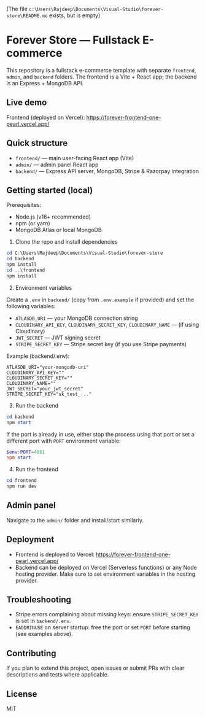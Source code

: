 (The file `c:\Users\Rajdeep\Documents\Visual-Studio\forever-store\README.md` exists, but is empty)

# Forever Store — Fullstack E-commerce

This repository is a fullstack e-commerce template with separate `frontend`, `admin`, and `backend` folders. The frontend is a Vite + React app; the backend is an Express + MongoDB API.

## Live demo

Frontend (deployed on Vercel): https://forever-frontend-one-pearl.vercel.app/

## Quick structure

- `frontend/` — main user-facing React app (Vite)
- `admin/` — admin panel React app
- `backend/` — Express API server, MongoDB, Stripe & Razorpay integration

## Getting started (local)

Prerequisites:

- Node.js (v16+ recommended)
- npm (or yarn)
- MongoDB Atlas or local MongoDB

1. Clone the repo and install dependencies

```powershell
cd C:\Users\Rajdeep\Documents\Visual-Studio\forever-store
cd backend
npm install
cd ..\frontend
npm install
```

2. Environment variables

Create a `.env` in `backend/` (copy from `.env.example` if provided) and set the following variables:

- `ATLASDB_URI` — your MongoDB connection string
- `CLOUDINARY_API_KEY`, `CLOUDINARY_SECRET_KEY`, `CLOUDINARY_NAME` — (if using Cloudinary)
- `JWT_SECRET` — JWT signing secret
- `STRIPE_SECRET_KEY` — Stripe secret key (if you use Stripe payments)

Example (backend/.env):

```env
ATLASDB_URI="your-mongodb-uri"
CLOUDINARY_API_KEY=""
CLOUDINARY_SECRET_KEY=""
CLOUDINARY_NAME=""
JWT_SECRET="your_jwt_secret"
STRIPE_SECRET_KEY="sk_test_..."
```

3. Run the backend

```powershell
cd backend
npm start
```

If the port is already in use, either stop the process using that port or set a different port with `PORT` environment variable:

```powershell
$env:PORT=4001
npm start
```

4. Run the frontend

```powershell
cd frontend
npm run dev
```

## Admin panel

Navigate to the `admin/` folder and install/start similarly.

## Deployment

- Frontend is deployed to Vercel: https://forever-frontend-one-pearl.vercel.app/
- Backend can be deployed on Vercel (Serverless functions) or any Node hosting provider. Make sure to set environment variables in the hosting provider.

## Troubleshooting

- Stripe errors complaining about missing keys: ensure `STRIPE_SECRET_KEY` is set in `backend/.env`.
- `EADDRINUSE` on server startup: free the port or set `PORT` before starting (see examples above).

## Contributing

If you plan to extend this project, open issues or submit PRs with clear descriptions and tests where applicable.

## License

MIT
